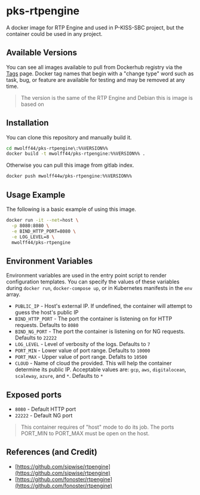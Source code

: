 # pks-rtpengine

A docker image for RTP Engine and used in P-KISS-SBC project, but the container could be used in any project.

## Available Versions

You can see all images available to pull from Dockerhub registry via the [Tags](https://hub.docker.com/repository/docker/mwolff44w/pks-rtpengine) page. Docker tag names that begin with a "change type" word such as task, bug, or feature are available for testing and may be removed at any time.

> The version is the same of the RTP Engine and Debian this is image is based on

## Installation

You can clone this repository and manually build it.

```bash
cd mwolff44/pks-rtpengine\:%%VERSION%%
docker build -t mwolff44/pks-rtpengine:%%VERSION%% .
```

Otherwise you can pull this image from gitlab index.

```bash
docker push mwolff44w/pks-rtpengine:%%VERSION%%
```


## Usage Example

The following is a basic example of using this image.

```bash
docker run -it --net=host \
  -p 8080:8080 \
  -e BIND_HTTP_PORT=8080 \
  -e LOG_LEVEL=8 \
  mwolff44/pks-rtpengine
```

## Environment Variables

Environment variables are used in the entry point script to render configuration templates. You can specify the values of these variables during `docker run`, `docker-compose up`, or in Kubernetes manifests in the `env` array.

- `PUBLIC_IP` - Host's external IP. If undefined, the container will attempt to guess the host's public IP
- `BIND_HTTP_PORT` - The port the container is listening on for HTTP requests. Defaults to `8080`
- `BIND_NG_PORT` - The port the container is listening on for NG requests. Defaults to `22222`
- `LOG_LEVEL` - Level of verbosity of the logs. Defaults to `7`
- `PORT_MIN` - Lower value of port range. Defaults to `10000`
- `PORT_MAX` - Upper value of port range. Defalts to `10500`
- `CLOUD` - Name of cloud the provided. This will help the container determine its public IP. Acceptable values are: `gcp`, `aws`, `digitalocean`, `scaleway`, `azure`, and `*`. Defaults to `*`

## Exposed ports

- `8080` - Default HTTP port
- `22222` - Default NG port

> This container requires of "host" mode to do its job. The ports PORT_MIN to PORT_MAX must be open on the host.

## References (and Credit)

- [https://github.com/sipwise/rtpengine](https://github.com/sipwise/rtpengine)
- [https://github.com/fonoster/rtpengine](https://github.com/fonoster/rtpengine)
